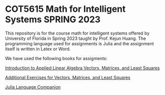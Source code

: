 # COT5615 Math for Intelligent Systems SPRING 2023
This repository is for the course math for intelligent systems offered by University of Florida in Spring 2023 taught by Prof. Kejun Huang. The programming language used for assignments is Julia and the assignment itself is written in Latex or Word.

We have used the following books for assigments:

[Introduction to Applied Linear Algebra Vectors, Matrices, and Least Squares](http://vmls-book.stanford.edu/)

[Additional Exercises for Vectors, Matrices, and Least Squares](http://vmls-book.stanford.edu/vmls-additional-exercises.pdf)

[Julia Language Companion](https://web.stanford.edu/~boyd/vmls/vmls-julia-companion.pdf)
